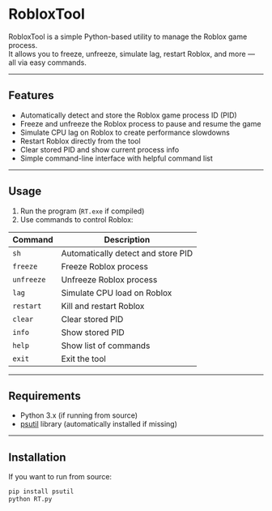 # RobloxTool

RobloxTool is a simple Python-based utility to manage the Roblox game process.  
It allows you to freeze, unfreeze, simulate lag, restart Roblox, and more — all via easy commands.

---

## Features

- Automatically detect and store the Roblox game process ID (PID)  
- Freeze and unfreeze the Roblox process to pause and resume the game  
- Simulate CPU lag on Roblox to create performance slowdowns  
- Restart Roblox directly from the tool  
- Clear stored PID and show current process info  
- Simple command-line interface with helpful command list  

---

## Usage

1. Run the program (`RT.exe` if compiled)  
2. Use commands to control Roblox:

| Command   | Description                          |
|-----------|------------------------------------|
| `sh`      | Automatically detect and store PID |
| `freeze`  | Freeze Roblox process               |
| `unfreeze`| Unfreeze Roblox process             |
| `lag`     | Simulate CPU load on Roblox        |
| `restart` | Kill and restart Roblox             |
| `clear`   | Clear stored PID                    |
| `info`    | Show stored PID                    |
| `help`    | Show list of commands               |
| `exit`    | Exit the tool                      |

---

## Requirements

- Python 3.x (if running from source)  
- [psutil](https://pypi.org/project/psutil/) library (automatically installed if missing)

---

## Installation

If you want to run from source:

```bash
pip install psutil
python RT.py
